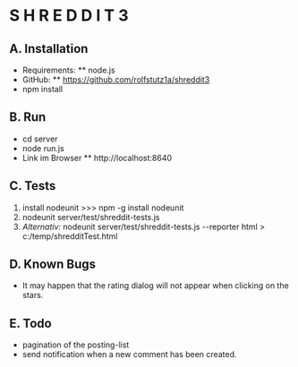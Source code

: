 # S H R E D D I T  3

## A. Installation

* Requirements:
    ** node.js
* GitHub:
    ** https://github.com/rolfstutz1a/shreddit3
* npm install

## B. Run

* cd server
* node run.js
* Link im Browser
    ** http://localhost:8640

## C. Tests

1. install nodeunit >>> npm -g install nodeunit
2. nodeunit server/test/shreddit-tests.js
3. *Alternativ:*  nodeunit server/test/shreddit-tests.js --reporter html  > c:/temp/shredditTest.html


## D. Known Bugs

* It may happen that the rating dialog will not appear when clicking on the stars.

## E. Todo

* pagination of the posting-list
* send notification when a new comment has been created.
